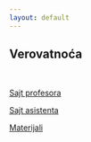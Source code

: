 ```yaml
---
layout: default
---
```


## Verovatnoća

<br>

[Sajt profesora](http://www.matf.bg.ac.rs/p/milan-jovanovic/kurs/574/Вероватноћа/)

[Sajt asistenta](http://old.matf.bg.ac.rs/p/tamara-milic/kurs/1089/verovatno�a/)

[Materijali](https://drive.google.com/drive/u/0/folders/1wRlRA71rB3SkH1fBurvZVa5WYCb3pPA5)
